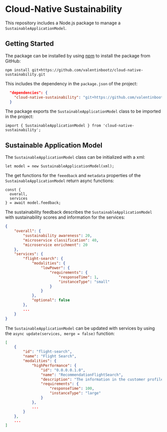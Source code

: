 # Cloud-Native Sustainability

This repository includes a Node.js package to manage a `SustainableApplicationModel`.

## Getting Started

The package can be installed by using [npm](https://www.npmjs.com) to install the package from GitHub:

`npm install git+https://github.com/valentinbootz/cloud-native-sustainability.git`

This includes the dependency in the `package.json` of the project:

```json
  "dependencies": {
    "cloud-native-sustainability": "git+https://github.com/valentinbootz/cloud-native-sustainability.git",
  }
```

The package exports the `SustainableApplicationModel` class to be imported in the project:

`import { SustainableApplicationModel } from 'cloud-native-sustainability';`

## Sustainable Application Model

The `SustainableApplicationModel` class can be initialized with a xml:

`let model = new SustainableApplicationModel(xml);`

The get functions for the `feeedback` and `metadata` properties of the `SustainableApplicationModel` return async functions:

```
const {
  overall,
  services
} = await model.feedback;
```

The sustainability feedback describes the `SustainableApplicationModel` with sustainability scores and information for the services:

```json
{
    "overall": {
        "sustainability awareness": 20,
        "microservice classification": 40,
        "microservice enrichment": 20
    },
    "services": {
        "flight-search": {
            "modalities": {
                "lowPower": {
                    "requirements": {
                        "responseTime": 1,
                        "instanceType": "small"
                    }
                }
            },
            "optional": false
        },
        ...
    }
}
```

The `SustainableApplicationModel` can be updated with services by using the `async update(services, merge = false)` function:

```json
[
    {
        "id": "flight-search",
        "name": "Flight Search",
        "modalities": {
            "highPerformance": {
                "id": "0.0.0.0.1.0",
                "name": "RecommendationFlightSearch",
                "description": "The information in the customer profile is used to suggest routes or rank the results. This variation improves the customer experience but increases the computational cost of the service.",
                "requirements": {
                    "responseTime": 100,
                    "instanceType": "large"
                }
            },
            ...
        }
    },
    ...
]
```



